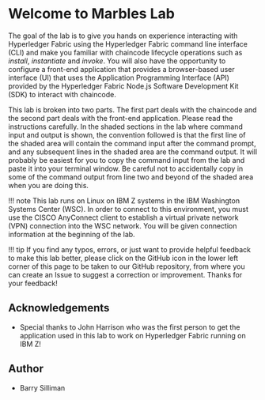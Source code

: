 # Welcome to Marbles Lab

The goal of the lab is to give you hands on experience interacting with Hyperledger Fabric using the Hyperledger Fabric command line interface (CLI) and make you familiar with chaincode lifecycle operations such as *install*, *instantiate* and *invoke*. You will also have the opportunity to configure a front-end application that provides a browser-based user interface (UI) that uses the Application Programming Interface (API) provided by the Hyperledger Fabric Node.js Software Development Kit (SDK) to interact with chaincode.

This lab is broken into two parts. The first part deals with the chaincode and the second part deals with the front-end application. Please read the instructions carefully. In the shaded sections in the lab where command input and output is shown, the convention followed is that the first line of the shaded area will contain the command input after the command prompt, and any subsequent lines in the shaded area are the command output.  It will probably be easiest for you to copy the command input from the lab and paste it into your terminal window. Be careful not to accidentally copy in some of the command output from line two and beyond of the shaded area when you are doing this.

!!! note
	This lab runs on Linux on IBM Z systems in the IBM Washington Systems Center (WSC). In order to connect to this environment, you must use the CISCO AnyConnect client to establish a virtual private network (VPN) connection into the WSC network. You will be given connection information at the beginning of the lab.

!!! tip
	If you find any typos, errors, or just want to provide helpful feedback to make this lab better, please click on the GitHub icon in the lower left corner of this page to be taken to our GitHub repository, from where you can create an Issue to suggest a correction or improvement.  Thanks for your feedback!

## Acknowledgements
* Special thanks to John Harrison who was the first person to get the application used in this lab to work on Hyperledger Fabric running on IBM Z!

## Author
* Barry Silliman

